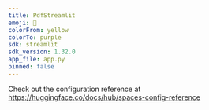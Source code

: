 ```yaml
---
title: PdfStreamlit
emoji: 🦀
colorFrom: yellow
colorTo: purple
sdk: streamlit
sdk_version: 1.32.0
app_file: app.py
pinned: false
---
```


Check out the configuration reference at https://huggingface.co/docs/hub/spaces-config-reference

